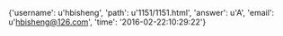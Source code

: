{'username': u'hbisheng', 'path': u'1151/1151.html', 'answer': u'A', 'email': u'hbisheng@126.com', 'time': '2016-02-22:10:29:22'}